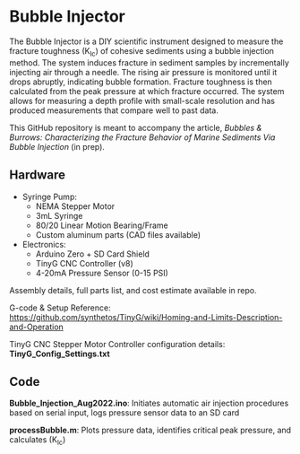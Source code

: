 # Bubble Injector

The Bubble Injector is a DIY scientific instrument designed to measure the fracture toughness (K<sub>Ic</sub>) of cohesive sediments using a bubble injection method. The system induces fracture in sediment samples by incrementally injecting air through a needle. The rising air pressure is monitored until it drops abruptly, indicating bubble formation. Fracture toughness is then calculated from the peak pressure at which fracture occurred. The system allows for measuring a depth profile with small-scale resolution and has produced measurements that compare well to past data.

This GitHub repository is meant to accompany the article, _Bubbles & Burrows: Characterizing the Fracture Behavior of Marine Sediments Via Bubble Injection_ (in prep).

## Hardware
  + Syringe Pump:
    + NEMA Stepper Motor
    + 3mL Syringe
    + 80/20 Linear Motion Bearing/Frame
    + Custom aluminum parts (CAD files available)
  + Electronics:
    + Arduino Zero + SD Card Shield
    + TinyG CNC Controller (v8)
    + 4-20mA Pressure Sensor (0-15 PSI)
    
Assembly details, full parts list, and cost estimate available in repo.

G-code & Setup Reference: https://github.com/synthetos/TinyG/wiki/Homing-and-Limits-Description-and-Operation

TinyG CNC Stepper Motor Controller configuration details: **TinyG_Config_Settings.txt**

## Code
**Bubble_Injection_Aug2022.ino**: Initiates automatic air injection procedures based on serial input, logs pressure sensor data to an SD card

**processBubble.m**: Plots pressure data, identifies critical peak pressure, and calculates (K<sub>Ic</sub>)

